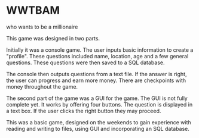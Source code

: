 # WWTBAM

who wants to be a millionaire

This game was designed in two parts. 

Initially it was a console game. The user inputs basic information to create a "profile".
These questions included name, location, age and a few general questions.
These questions were then saved to a SQL database. 

The console then outputs questions from a text file. 
If the answer is right, the user can progress and earn more money. 
There are checkpoints with money throughout the game. 

The second part of the game was a GUI for the game. 
The GUI is not fully complete yet. It works by offering four buttons. 
The question is displayed in a text box. 
If the user clicks the right button they may proceed.

This was a basic game, designed on the weekends to gain experience with
reading and writing to files, using GUI and incorporating an SQL database. 
